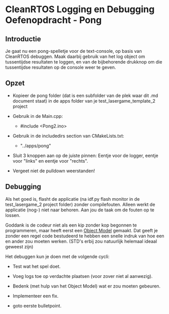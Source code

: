 # CleanRTOS Logging en Debugging Oefenopdracht - Pong

## Introductie

Je gaat nu een pong-spelletje voor de text-console, op basis van CleanRTOS debuggen.
Maak daarbij gebruik van het log object om tussentijdse resultaten te loggen, en van de bijbehorende drukknop om die tussentijdse resultaten op de console weer te geven.

## Opzet

- Kopieer de pong folder (dat is een subfolder van de plek waar dit .md document staat) in de apps folder van je test_lasergame_template_2 project

- Gebruik in de Main.cpp:
  
  - #include <Pong2.ino>

- Gebruik in de includedirs section van CMakeLists.txt:
  
  - "../apps/pong"

- Sluit 3 knoppen aan op de juiste pinnen: Eentje voor de logger, eentje voor "links" en eentje voor "rechts".

- Vergeet niet de pulldown weerstanden!

## Debugging

Als het goed is, flasht de applicatie (na idf.py flash monitor in de test_lasergame_2 project folder) zonder compilefouten. Alleen werkt de applicatie (nog-) niet naar behoren. Aan jou de taak om de fouten op te lossen.

Goddank is de codeur niet als een kip zonder kop begonnen te programmeren, maar heeft eerst een [Object Model](./pong/pong_objectmodel.html) gemaakt. Dat geeft je zonder een regel code bestudeerd te hebben een snelle indruk van hoe een en ander zou moeten werken. (STD's erbij zou natuurlijk helemaal ideaal geweest zijn)

Het debuggen kun je doen met de volgende cycli:

- Test wat het spel doet.

- Voeg logs toe op verdachte plaatsen (voor zover niet al aanwezig).

- Bedenk (met hulp van het Object Model) wat er zou moeten gebeuren.

- Implementeer een fix.

- goto eerste bulletpoint.